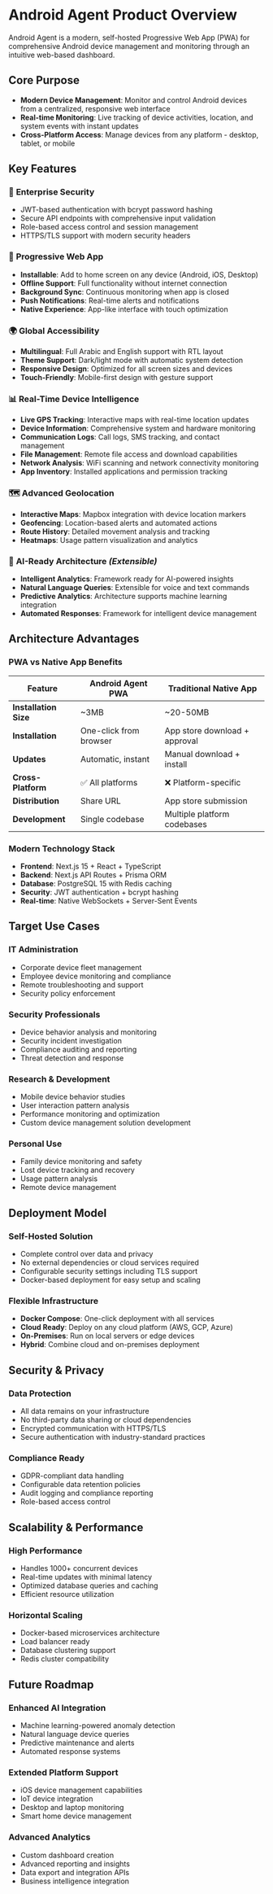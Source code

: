 # Android Agent Product Overview

Android Agent is a modern, self-hosted Progressive Web App (PWA) for comprehensive Android device management and monitoring through an intuitive web-based dashboard.

## Core Purpose
- **Modern Device Management**: Monitor and control Android devices from a centralized, responsive web interface
- **Real-time Monitoring**: Live tracking of device activities, location, and system events with instant updates
- **Cross-Platform Access**: Manage devices from any platform - desktop, tablet, or mobile

## Key Features

### 🔐 **Enterprise Security**
- JWT-based authentication with bcrypt password hashing
- Secure API endpoints with comprehensive input validation
- Role-based access control and session management
- HTTPS/TLS support with modern security headers

### 📱 **Progressive Web App**
- **Installable**: Add to home screen on any device (Android, iOS, Desktop)
- **Offline Support**: Full functionality without internet connection
- **Background Sync**: Continuous monitoring when app is closed
- **Push Notifications**: Real-time alerts and notifications
- **Native Experience**: App-like interface with touch optimization

### 🌍 **Global Accessibility**
- **Multilingual**: Full Arabic and English support with RTL layout
- **Theme Support**: Dark/light mode with automatic system detection
- **Responsive Design**: Optimized for all screen sizes and devices
- **Touch-Friendly**: Mobile-first design with gesture support

### 📊 **Real-Time Device Intelligence**
- **Live GPS Tracking**: Interactive maps with real-time location updates
- **Device Information**: Comprehensive system and hardware monitoring
- **Communication Logs**: Call logs, SMS tracking, and contact management
- **File Management**: Remote file access and download capabilities
- **Network Analysis**: WiFi scanning and network connectivity monitoring
- **App Inventory**: Installed applications and permission tracking

### 🗺️ **Advanced Geolocation**
- **Interactive Maps**: Mapbox integration with device location markers
- **Geofencing**: Location-based alerts and automated actions
- **Route History**: Detailed movement analysis and tracking
- **Heatmaps**: Usage pattern visualization and analytics

### 🤖 **AI-Ready Architecture** *(Extensible)*
- **Intelligent Analytics**: Framework ready for AI-powered insights
- **Natural Language Queries**: Extensible for voice and text commands
- **Predictive Analytics**: Architecture supports machine learning integration
- **Automated Responses**: Framework for intelligent device management

## Architecture Advantages

### **PWA vs Native App Benefits**
| Feature | Android Agent PWA | Traditional Native App |
|---------|-------------------|------------------------|
| **Installation Size** | ~3MB | ~20-50MB |
| **Installation** | One-click from browser | App store download + approval |
| **Updates** | Automatic, instant | Manual download + install |
| **Cross-Platform** | ✅ All platforms | ❌ Platform-specific |
| **Distribution** | Share URL | App store submission |
| **Development** | Single codebase | Multiple platform codebases |

### **Modern Technology Stack**
- **Frontend**: Next.js 15 + React + TypeScript
- **Backend**: Next.js API Routes + Prisma ORM
- **Database**: PostgreSQL 15 with Redis caching
- **Security**: JWT authentication + bcrypt hashing
- **Real-time**: Native WebSockets + Server-Sent Events

## Target Use Cases

### **IT Administration**
- Corporate device fleet management
- Employee device monitoring and compliance
- Remote troubleshooting and support
- Security policy enforcement

### **Security Professionals**
- Device behavior analysis and monitoring
- Security incident investigation
- Compliance auditing and reporting
- Threat detection and response

### **Research & Development**
- Mobile device behavior studies
- User interaction pattern analysis
- Performance monitoring and optimization
- Custom device management solution development

### **Personal Use**
- Family device monitoring and safety
- Lost device tracking and recovery
- Usage pattern analysis
- Remote device management

## Deployment Model

### **Self-Hosted Solution**
- Complete control over data and privacy
- No external dependencies or cloud services required
- Configurable security settings including TLS support
- Docker-based deployment for easy setup and scaling

### **Flexible Infrastructure**
- **Docker Compose**: One-click deployment with all services
- **Cloud Ready**: Deploy on any cloud platform (AWS, GCP, Azure)
- **On-Premises**: Run on local servers or edge devices
- **Hybrid**: Combine cloud and on-premises deployment

## Security & Privacy

### **Data Protection**
- All data remains on your infrastructure
- No third-party data sharing or cloud dependencies
- Encrypted communication with HTTPS/TLS
- Secure authentication with industry-standard practices

### **Compliance Ready**
- GDPR-compliant data handling
- Configurable data retention policies
- Audit logging and compliance reporting
- Role-based access control

## Scalability & Performance

### **High Performance**
- Handles 1000+ concurrent devices
- Real-time updates with minimal latency
- Optimized database queries and caching
- Efficient resource utilization

### **Horizontal Scaling**
- Docker-based microservices architecture
- Load balancer ready
- Database clustering support
- Redis cluster compatibility

## Future Roadmap

### **Enhanced AI Integration**
- Machine learning-powered anomaly detection
- Natural language device queries
- Predictive maintenance and alerts
- Automated response systems

### **Extended Platform Support**
- iOS device management capabilities
- IoT device integration
- Desktop and laptop monitoring
- Smart home device management

### **Advanced Analytics**
- Custom dashboard creation
- Advanced reporting and insights
- Data export and integration APIs
- Business intelligence integration
